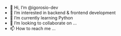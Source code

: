 - 👋 Hi, I’m @igorosio-dev
- 👀 I’m interested in backend & frontend development
- 🌱 I’m currently learning Python
- 💞️ I’m looking to collaborate on ...
- 📫 How to reach me ...

<!---
igorosio-dev/igorosio-dev is a ✨ special ✨ repository because its `README.md` (this file) appears on your GitHub profile.
You can click the Preview link to take a look at your changes.
--->
